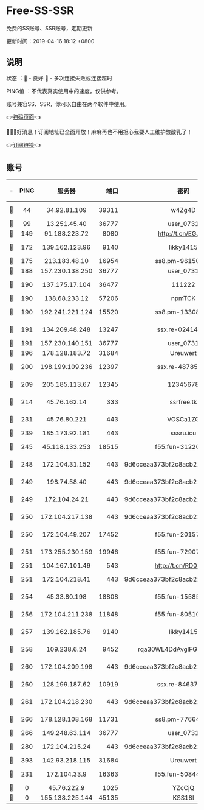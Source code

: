 # Free-SS-SSR

免费的SS账号、SSR账号，定期更新

更新时间：2019-04-16 18:12 +0800

## 说明

状态     ：🙂 - 良好 🙁 - 多次连接失败或连接超时

PING值   ：不代表真实使用中的速度，仅供参考。

账号兼容SS、SSR，你可以自由在两个软件中使用。

👉[扫码页面](https://liesauer.github.io/Free-SS-SSR/)👈

🎉🎉🎉好消息！订阅地址已全面开放！麻麻再也不用担心我要人工维护酸酸乳了！

👉[订阅链接](https://www.liesauer.net/yogurt/subscribe?ACCESS_TOKEN=DAYxR3mMaZAsaqUb)👈

## 账号

|-|PING|服务器|端口|密码|加密方式|区域|
|:----:|:----:|:-----:|-----:|:----:|:----:|:----:|
|🙂|44|34.92.81.109|39311|w4Zg4D|chacha20-ietf|US|
|🙂|99|13.251.45.40|36777|user_0731|chacha20|SG|
|🙂|149|91.188.223.72|8080|http://t.cn/EGJIyrl|rc4-md5|RU|
|🙂|172|139.162.123.96|9140|likky1415|aes-256-cfb|JP|
|🙂|175|213.183.48.10|16954|ss8.pm-96150837|rc4-md5|RU|
|🙂|188|157.230.138.250|36777|user_0731|chacha20|US|
|🙂|190|137.175.17.104|36477|111222|aes-256-cfb|US|
|🙂|190|138.68.233.12|57206|npmTCK|rc4-md5|US|
|🙂|190|192.241.221.124|15520|ss8.pm-13308805|aes-256-cfb|US|
|🙂|191|134.209.48.248|13247|ssx.re-02414807|aes-256-cfb|US|
|🙂|191|157.230.140.151|36777|user_0731|chacha20|US|
|🙂|196|178.128.183.72|31684|Ureuwert|chacha20|US|
|🙂|200|198.199.109.236|12397|ssx.re-48785024|aes-256-cfb|US|
|🙂|209|205.185.113.67|12345|12345678|aes-256-cfb|US|
|🙂|214|45.76.162.14|333|ssrfree.tk|aes-256-cfb|SG|
|🙂|231|45.76.80.221|443|VOSCa1ZG|aes-256-cfb|DE|
|🙂|239|185.173.92.181|443|sssru.icu|rc4-md5|RU|
|🙂|245|45.118.133.253|18515|f55.fun-31220969|aes-256-cfb|SG|
|🙂|248|172.104.31.152|443|9d6cceaa373bf2c8acb22e60b6a58be6|aes-256-cfb|US|
|🙂|249|198.74.58.40|443|9d6cceaa373bf2c8acb22e60b6a58be6|aes-256-cfb|US|
|🙂|249|172.104.24.21|443|9d6cceaa373bf2c8acb22e60b6a58be6|aes-256-cfb|US|
|🙂|250|172.104.217.138|443|9d6cceaa373bf2c8acb22e60b6a58be6|aes-256-cfb|US|
|🙂|250|172.104.49.207|17452|f55.fun-20157942|aes-256-cfb|SG|
|🙂|251|173.255.230.159|19946|f55.fun-72907812|aes-256-cfb|US|
|🙂|251|104.167.101.49|543|http://t.cn/RD0D7sx|rc4-md5|CA|
|🙂|251|172.104.218.41|443|9d6cceaa373bf2c8acb22e60b6a58be6|aes-256-cfb|US|
|🙂|254|45.33.80.198|18808|f55.fun-15585908|aes-256-cfb|US|
|🙂|256|172.104.211.238|11848|f55.fun-80510832|aes-256-cfb|US|
|🙂|257|139.162.185.76|9140|likky1415|aes-256-cfb|DE|
|🙂|258|109.238.6.24|9452|rqa30WL4DdAvgIFG6Fs3znzTa|aes-256-cfb|FR|
|🙂|260|172.104.209.198|443|9d6cceaa373bf2c8acb22e60b6a58be6|aes-256-cfb|US|
|🙂|260|128.199.187.62|10919|ssx.re-84637462|aes-256-cfb|SG|
|🙂|261|172.104.218.230|443|9d6cceaa373bf2c8acb22e60b6a58be6|aes-256-cfb|US|
|🙂|266|178.128.108.168|11731|ss8.pm-77664011|aes-256-cfb|SG|
|🙂|266|149.248.63.114|36777|user_0731|chacha20|CA|
|🙂|280|172.104.215.24|443|9d6cceaa373bf2c8acb22e60b6a58be6|aes-256-cfb|US|
|🙂|393|142.93.218.115|31684|Ureuwert|chacha20|IN|
|🙂|231|172.104.33.9|16363|f55.fun-50844957|aes-256-cfb|SG|
|🙁|0|45.76.222.9|1025|YZcCjQ|rc4-md5|JP|
|🙁|0|155.138.225.144|45135|KSS18l|rc4-md5|US|
